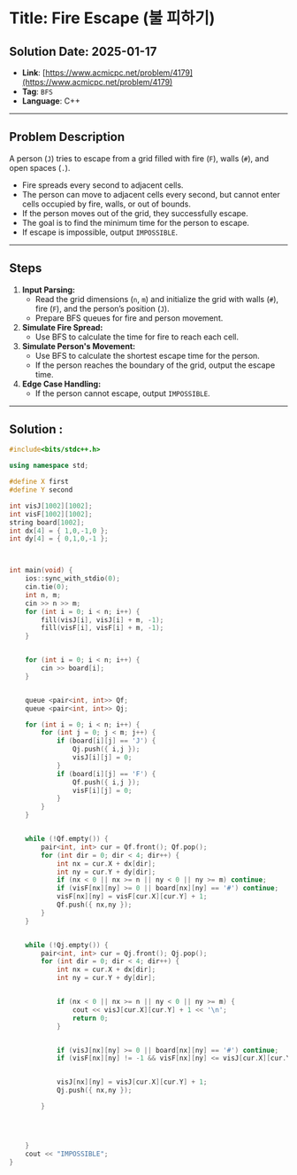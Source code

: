 # Title: Fire Escape (불 피하기)

## Solution Date: 2025-01-17
* **Link**: [https://www.acmicpc.net/problem/4179](https://www.acmicpc.net/problem/4179)
* **Tag**: `BFS`
* **Language**: C++

---

## Problem Description
A person (`J`) tries to escape from a grid filled with fire (`F`), walls (`#`), and open spaces (`.`).  
- Fire spreads every second to adjacent cells.
- The person can move to adjacent cells every second, but cannot enter cells occupied by fire, walls, or out of bounds.
- If the person moves out of the grid, they successfully escape.
- The goal is to find the minimum time for the person to escape.  
- If escape is impossible, output `IMPOSSIBLE`.

---

## Steps
1. **Input Parsing:**
   - Read the grid dimensions (`n`, `m`) and initialize the grid with walls (`#`), fire (`F`), and the person’s position (`J`).
   - Prepare BFS queues for fire and person movement.
2. **Simulate Fire Spread:**
   - Use BFS to calculate the time for fire to reach each cell.
3. **Simulate Person's Movement:**
   - Use BFS to calculate the shortest escape time for the person.
   - If the person reaches the boundary of the grid, output the escape time.
4. **Edge Case Handling:**
   - If the person cannot escape, output `IMPOSSIBLE`.

---

## Solution : 
```cpp
#include<bits/stdc++.h>

using namespace std;

#define X first
#define Y second

int visJ[1002][1002];
int visF[1002][1002];
string board[1002];
int dx[4] = { 1,0,-1,0 };
int dy[4] = { 0,1,0,-1 };



int main(void) {
	ios::sync_with_stdio(0);
	cin.tie(0);
	int n, m;
	cin >> n >> m;
	for (int i = 0; i < n; i++) {
		fill(visJ[i], visJ[i] + m, -1);
		fill(visF[i], visF[i] + m, -1);
	}


	for (int i = 0; i < n; i++) {
		cin >> board[i];
	}


	queue <pair<int, int>> Qf; 
	queue <pair<int, int>> Qj; 

	for (int i = 0; i < n; i++) {
		for (int j = 0; j < m; j++) {
			if (board[i][j] == 'J') {
				Qj.push({ i,j });
				visJ[i][j] = 0;
			}
			if (board[i][j] == 'F') {
				Qf.push({ i,j });
				visF[i][j] = 0;
			}
		}
	}


	while (!Qf.empty()) {
		pair<int, int> cur = Qf.front(); Qf.pop();
		for (int dir = 0; dir < 4; dir++) {
			int nx = cur.X + dx[dir];
			int ny = cur.Y + dy[dir];
			if (nx < 0 || nx >= n || ny < 0 || ny >= m) continue;
			if (visF[nx][ny] >= 0 || board[nx][ny] == '#') continue;
			visF[nx][ny] = visF[cur.X][cur.Y] + 1;
			Qf.push({ nx,ny });
		}
	}


	while (!Qj.empty()) {
		pair<int, int> cur = Qj.front(); Qj.pop();
		for (int dir = 0; dir < 4; dir++) {
			int nx = cur.X + dx[dir];
			int ny = cur.Y + dy[dir];


			if (nx < 0 || nx >= n || ny < 0 || ny >= m) {
				cout << visJ[cur.X][cur.Y] + 1 << '\n';
				return 0;
			}


			if (visJ[nx][ny] >= 0 || board[nx][ny] == '#') continue;
			if (visF[nx][ny] != -1 && visF[nx][ny] <= visJ[cur.X][cur.Y] + 1) continue;


			visJ[nx][ny] = visJ[cur.X][cur.Y] + 1;
			Qj.push({ nx,ny });

		}




	}
	cout << "IMPOSSIBLE";
}
```
